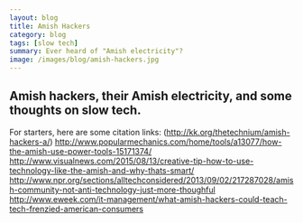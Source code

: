 ```yaml
---
layout: blog
title: Amish Hackers
category: blog
tags: [slow tech]  
summary: Ever heard of "Amish electricity"?
image: /images/blog/amish-hackers.jpg
---
```


Amish hackers, their Amish electricity, and some thoughts on slow tech.
---

For starters, here are some citation links:
(http://kk.org/thetechnium/amish-hackers-a/)
http://www.popularmechanics.com/home/tools/a13077/how-the-amish-use-power-tools-15171374/
http://www.visualnews.com/2015/08/13/creative-tip-how-to-use-technology-like-the-amish-and-why-thats-smart/ 
http://www.npr.org/sections/alltechconsidered/2013/09/02/217287028/amish-community-not-anti-technology-just-more-thoughful
http://www.eweek.com/it-management/what-amish-hackers-could-teach-tech-frenzied-american-consumers
